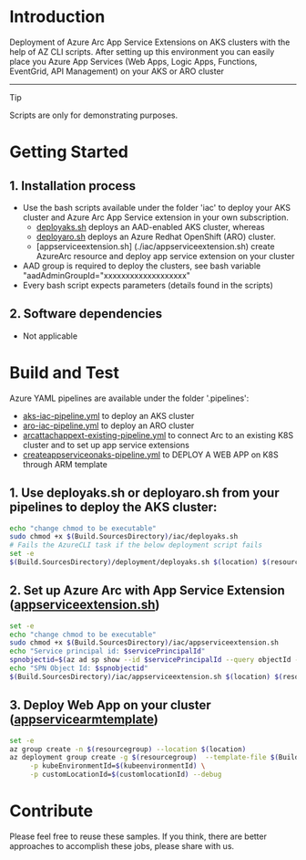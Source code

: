 
# Introduction
Deployment of Azure Arc App Service Extensions on AKS clusters with the help of AZ CLI scripts.
After setting up this environment you can easily place you Azure App Services (Web Apps, Logic Apps, Functions, EventGrid, API Management) on your AKS or ARO cluster

---
> [!TIP]
> Scripts are only for demonstrating purposes.

# Getting Started

## **1. Installation process**

- Use the bash scripts available under the folder 'iac' to deploy your AKS cluster and Azure Arc App Service extension in your own subscription. 
    - [deployaks.sh](./iac/deployaks.sh) deploys an AAD-enabled AKS cluster, whereas 
    - [deployaro.sh](./iac/deployaro.sh) deploys an Azure Redhat OpenShift (ARO) cluster.
    - [appserviceextension.sh] (./iac/appserviceextension.sh) create AzureArc resource and deploy app service extension on your cluster
- AAD group is required to deploy the clusters, see bash variable "aadAdminGroupId="xxxxxxxxxxxxxxxxxxx"
- Every bash script expects parameters (details found in the scripts)

## **2. Software dependencies**

- Not applicable

# Build and Test
Azure YAML pipelines are available under the folder '.pipelines':
- [aks-iac-pipeline.yml](./iac/aks-iac-pipeline.yml) to deploy an AKS cluster
- [aro-iac-pipeline.yml](./iac/aro-iac-pipeline.yml) to deploy an ARO cluster
- [arcattachappext-existing-pipeline.yml](./iac/arcattachappext-existing-pipeline.yml) to connect Arc to an existing K8S cluster and to set up app service extensions
- [createappserviceonaks-pipeline.yml](./iac/createappserviceonaks-pipeline.yml) to DEPLOY A WEB APP on K8S through ARM template

## 1. Use **deployaks.sh** or **deployaro.sh** from your pipelines to deploy the AKS cluster:
```bash 
echo "change chmod to be executable"
sudo chmod +x $(Build.SourcesDirectory)/iac/deployaks.sh
# Fails the AzureCLI task if the below deployment script fails   
set -e
$(Build.SourcesDirectory)/deployment/deployaks.sh $(location) $(resourcegroup) $(clustername) $(acrname)
```

## 2. Set up Azure Arc with App Service Extension ([appserviceextension.sh](./iac/appserviceextension.sh))
```bash
set -e
echo "change chmod to be executable"
sudo chmod +x $(Build.SourcesDirectory)/iac/appserviceextension.sh
echo "Service principal id: $servicePrincipalId"
spnobjectid=$(az ad sp show --id $servicePrincipalId --query objectId -o tsv)
echo "SPN Object Id: $spnobjectid"
$(Build.SourcesDirectory)/iac/appserviceextension.sh $(location) $(resourcegroup) $(clustername) $(arcname) $(arcResourceGroup) $spnobjectid
```

## 3. Deploy Web App on your cluster ([appservicearmtemplate](./iac/appservicearmtemplate.json))
```bash
set -e
az group create -n $(resourcegroup) --location $(location)
az deployment group create -g $(resourcegroup)  --template-file $(Build.SourcesDirectory)/iac/appservicearmtemplate.json -p name=$(appname) \
     -p kubeEnvironmentId=$(kubeenvironmentId) \
     -p customLocationId=$(customlocationId) --debug
```


# Contribute
Please feel free to reuse these samples. If you think, there are better approaches to accomplish these jobs, please share with us.
